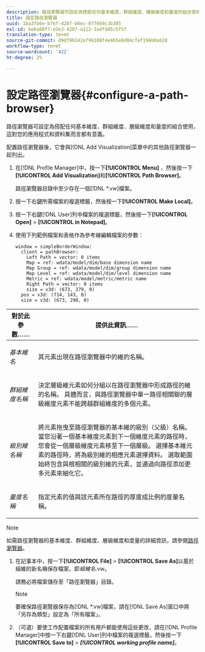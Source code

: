 ```yaml
---
description: 路徑瀏覽器可設定為搭配任何基本維度、群組維度、層級維度和量度的組合使用，這對您的應用程式和資料集而言都有意義。
title: 設定路徑瀏覽器
uuid: 1ba3fb6e-b76f-428f-b6ec-077669c3b305
exl-id: be6a68f7-e3e3-4207-a112-3a4fdd5c5f57
translation-type: tm+mt
source-git-commit: d9df90242ef96188f4e4b5e6d04cfef196b0a628
workflow-type: tm+mt
source-wordcount: '422'
ht-degree: 2%

---
```


# 設定路徑瀏覽器{#configure-a-path-browser}

路徑瀏覽器可設定為搭配任何基本維度、群組維度、層級維度和量度的組合使用，這對您的應用程式和資料集而言都有意義。

配置路徑瀏覽器後，它會與[!DNL Add Visualization]菜單中的其他路徑瀏覽器一起列出。

1. 在[!DNL Profile Manager]中，按一下&#x200B;**[!UICONTROL Menu]** ，然後按一下&#x200B;**[!UICONTROL Add Visualization]**&#x200B;和&#x200B;**[!UICONTROL Path Browser]**。

   路徑瀏覽器目錄中至少存在一個[!DNL *.vw]檔案。

1. 按一下右鍵所需檔案的複選標籤，然後按一下&#x200B;**[!UICONTROL Make Local]**。
1. 按一下右鍵[!DNL User]列中檔案的複選標籤，然後按一下&#x200B;**[!UICONTROL Open]** > **[!UICONTROL in Notepad]**。
1. 使用下列範例檔案和表格作為參考線編輯檔案的參數：

   ```
   window = simpleBorderWindow: 
     client = pathBrowser: 
       Left Path = vector: 0 items
       Map = ref: wdata/model/dim/base dimension name
       Map Group = ref: wdata/model/dim/group dimension name
       Map Level = ref: wdata/model/dim/level dimension name
       Metric = ref: wdata/model/metric/metric name
       Right Path = vector: 0 items
       size = v3d: (673, 279, 0)
     pos = v3d: (714, 143, 0)
     size = v3d: (673, 298, 0)
   ```

<table id="table_1DCCB4B24B554B72A781B304B5EB155E"> 
 <thead> 
  <tr> 
   <th colname="col1" class="entry"> 對於此參數…… </th> 
   <th colname="col2" class="entry"> 提供此資訊…… </th> 
  </tr> 
 </thead>
 <tbody> 
  <tr> 
   <td colname="col1"> <p><i>基本維名</i> </p> </td> 
   <td colname="col2"> <p>其元素出現在路徑瀏覽器中的維的名稱。 </p> </td> 
  </tr> 
  <tr> 
   <td colname="col1"> <p><i>群組維度名稱</i> </p> </td> 
   <td colname="col2"> <p>決定層級維元素如何分組以在路徑瀏覽器中形成路徑的維的名稱。 具體而言，與路徑瀏覽器中單一路徑相關聯的層級維度元素不能跨越群組維度的多個元素。 </p> </td> 
  </tr> 
  <tr> 
   <td colname="col1"> <p><i>級別維名稱</i> </p> </td> 
   <td colname="col2"> <p>將元素拖曳至路徑瀏覽器的基本維的級別（父級）名稱。 當您沿著一個基本維度元素到下一個維度元素的路徑時，您會從一個層級維度元素移至下一個層級。 選擇基本維元素的路徑時，將為級別維的相應元素選擇資料。 選取範圍始終包含與根相關的級別維的元素，並通過向路徑添加更多元素來細化它。 </p> </td> 
  </tr> 
  <tr> 
   <td colname="col1"> <p><i>量度名稱</i> </p> </td> 
   <td colname="col2"> <p>指定元素的值與該元素所在路徑的厚度成比例的度量名稱。 </p> </td> 
  </tr> 
 </tbody> 
</table>

>[!NOTE]
>
>如需路徑瀏覽器的基本維度、群組維度、層級維度和度量的詳細資訊，請參閱[路徑瀏覽器](../../../home/c-get-started/c-analysis-vis/c-path-browsers/c-path-browsers.md#concept-f2e9fdafed6e49c2bd111ab425cd6e2b)。

1. 在記事本中，按一下&#x200B;**[!UICONTROL File]** > **[!UICONTROL Save As]**&#x200B;以基於組維的新名稱保存檔案，即&#x200B;*組維名*.vw。

   請務必將檔案儲存至「路徑瀏覽器」目錄。

   >[!NOTE]
   >
   >要確保路徑瀏覽器保存為[!DNL *.vw]檔案，請在[!DNL Save As]窗口中將「另存為類型」設定為「所有檔案」。

1. （可選）要使工作配置檔案的所有用戶都能使用這些更改，請在[!DNL Profile Manager]中按一下右鍵[!DNL User]列中檔案的複選標籤，然後按一下&#x200B;**[!UICONTROL Save to]** > ***[!UICONTROL working profile name]***。
